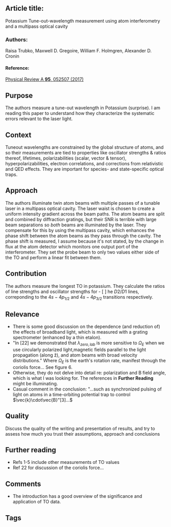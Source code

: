 ## Article title:
Potassium Tune-out-wavelength measurement using atom interferometry and a multipass optical cavity

### Authors:
Raisa Trubko, Maxwell D. Gregoire, William F. Holmgren, Alexander D. Cronin

#### Reference:
[Physical Review A **95**, 052507 (2017)](https://journals.aps.org/pra/abstract/10.1103/PhysRevA.95.052507)

## Purpose

The authors measure a tune-out wavelength in Potassium (surprise). I am reading this paper to understand how they characterize the systematic errors relevant to the laser light.

## Context

Tuneout wavelengths are constrained by the global structure of atoms, and so their measurements are tied to properties like oscillator strengths & ratios thereof, lifetimes, polarizabilities (scalar, vector & tensor), hyperpolarizabilities, electron correlations, and corrections from relativistic and QED effects. They are important for species- and state-specific optical traps.

## Approach

The authors illuminate twin atom beams with multiple passes of a tunable laser in a multipass optical cavity. The laser waist is chosen to create a uniform intensity gradient across the beam paths. The atom beams are split and combined by diffraction gratings, but their SNR is terrible with large beam separations so *both* beams are illuminated by the laser. They compensate for this by using the multipass cavity, which enhances the phase shift between the atom beams as they pass through the cavity. The phase shift is measured, I assume because it's not stated, by  the change in flux at the atom detector which monitors one output port of the interferometer. They set the probe beam to only two values either side of the TO and perform a linear fit between them.

## Contribution

The authors measure the longest TO in potassium. They calculate the ratios of line strengths and oscillator strengths for - [ ] he $D2/D1$ lines, correponding to the $4s-4p_{1/2}$ and $4s-4p_{3/2}$ transitions respectively.

## Relevance

* There is some good discussion on the dependence (and reduction of) the effects of broadband light, which is measured with a grating spectrometer (enhanced by a thin etalon).
* "In [22] we demonstrated that $\lambda_{zero,lab}$ is more sensitive to $\Omega_E$ when we use circularly polarized light,magnetic fields parallel to the light propagation (along ẑ),
and atom beams with broad velocity distributions."
Where $\Omega_E$ is the earth's rotation rate, manifest through the coriolis force... See figure 6.
* Otherwise, they do not delve into detail re: polarization and B field angle, which is what I was looking for. The references in **Further Reading** might be illuminating.
* Casual comment in the conclusion: "...such as synchronized pulsing of light on atoms in a time-orbiting potential trap to control $\vec{k}\cdot\vec{B}"[3]...$

## Quality

Discuss the quality of the writing and presentation of results, and try to assess how much you trust their assumptions, approach and conclusions

## Further reading
* Refs 1-5 include other measurements of TO values
* Ref 22 for discussion of the coriolis force...
## Comments

* The introduction has a good overview of the significance and application of TO data.

## Tags
